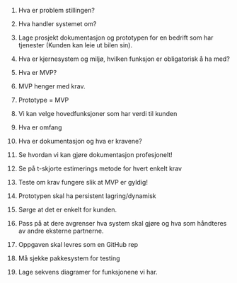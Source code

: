 <blockquote class="imgur-embed-pub" lang="en" data-id="a/7lK4LYF" data-context="false" ><a href="//imgur.com/a/7lK4LYF"></a></blockquote><script async src="//s.imgur.com/min/embed.js" charset="utf-8"></script>

1.	Hva er problem stillingen?

2.	Hva handler systemet om?

3.	Lage prosjekt dokumentasjon og prototypen for en bedrift som har tjenester (Kunden kan leie ut bilen sin).

4.	Hva er kjernesystem og miljø, hvilken funksjon er obligatorisk å ha med?


5.	Hva er MVP?

6.	MVP henger med krav.

7.	Prototype = MVP 


8.	Vi kan velge hovedfunksjoner som har verdi til kunden

9.	Hva er omfang

10.	Hva er dokumentasjon og hva er kravene?


11.	Se hvordan vi kan gjøre dokumentasjon profesjonelt!

12.	Se på t-skjorte estimerings metode for hvert enkelt krav

13.	Teste om krav fungere slik at MVP er gyldig!

14.	Prototypen skal ha persistent lagring/dynamisk 

15.	Sørge at det er enkelt for kunden.

16.	Pass på at dere avgrenser hva system skal gjøre og hva som håndteres av andre eksterne partnerne.

17.	Oppgaven skal levres som en GitHub rep

18.	Må sjekke pakkesystem for testing

19.	Lage sekvens diagramer for funksjonene vi har.





